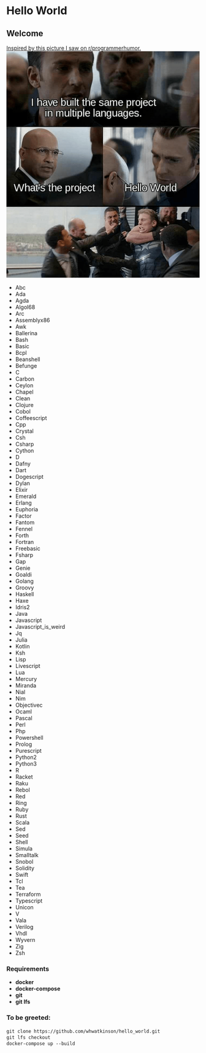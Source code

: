 # Hello World
## Welcome
[Inspired by this picture I saw on r/programmerhumor.](https://www.reddit.com/r/ProgrammerHumor/comments/kl0v6m/me_in_an_interview_room/)
![image info](./hello_world.png)

- Abc
- Ada
- Agda
- Algol68
- Arc
- Assemblyx86
- Awk
- Ballerina
- Bash
- Basic
- Bcpl
- Beanshell
- Befunge
- C
- Carbon
- Ceylon
- Chapel
- Clean
- Clojure
- Cobol
- Coffeescript
- Cpp
- Crystal
- Csh
- Csharp
- Cython
- D
- Dafny
- Dart
- Dogescript
- Dylan
- Elixir
- Emerald
- Erlang
- Euphoria
- Factor
- Fantom
- Fennel
- Forth
- Fortran
- Freebasic
- Fsharp
- Gap
- Genie
- Goaldi
- Golang
- Groovy
- Haskell
- Haxe
- Idris2
- Java
- Javascript
- Javascript_is_weird
- Jq
- Julia
- Kotlin
- Ksh
- Lisp
- Livescript
- Lua
- Mercury
- Miranda
- Nial
- Nim
- Objectivec
- Ocaml
- Pascal
- Perl
- Php
- Powershell
- Prolog
- Purescript
- Python2
- Python3
- R
- Racket
- Raku
- Rebol
- Red
- Ring
- Ruby
- Rust
- Scala
- Sed
- Seed
- Shell
- Simula
- Smalltalk
- Snobol
- Solidity
- Swift
- Tcl
- Tea
- Terraform
- Typescript
- Unicon
- V
- Vala
- Verilog
- Vhdl
- Wyvern
- Zig
- Zsh

### Requirements
- **docker**
- **docker-compose**
- **git**
- **git lfs**

###  To be greeted:
```
git clone https://github.com/whwatkinson/hello_world.git
git lfs checkout
docker-compose up --build
```
